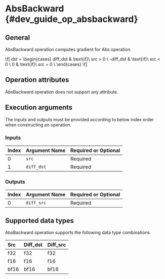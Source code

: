 AbsBackward {#dev_guide_op_absbackward}
=======================================

## General

AbsBackward operation computes gradient for Abs operation.

\f[ dst = \begin{cases} diff\_dst & \text{if}\ src > 0 \\
    -diff\_dst & \text{if}\ src < 0 \\
    0 & \text{if}\ src = 0 \\
    \end{cases} \f]

## Operation attributes

AbsBackward operation does not support any attribute.

## Execution arguments

The inputs and outputs must be provided according to below index order when
constructing an operation.

### Inputs

| Index | Argument Name | Required or Optional |
|:------|:--------------|:---------------------|
| 0     | `src`         | Required             |
| 1     | `diff_dst`    | Required             |

### Outputs

| Index | Argument Name | Required or Optional |
|:----- |:--------------|:---------------------|
| 0     | `diff_src`    | Required             |

## Supported data types

AbsBackward operation supports the following data type combinations.

| Src  | Diff_dst | Diff_src |
|:-----|:---------|:---------|
| f32  | f32      | f32      |
| f16  | f16      | f16      |
| bf16 | bf16     | bf16     |
